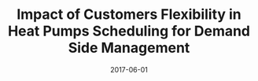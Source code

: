 ---
title: "Impact of Customers Flexibility in Heat Pumps Scheduling for Demand Side Management"
collection: publications
category: conferences
permalink: /publication/2017-06-01-flexibility-heat-pump-scheduling
excerpt: "This study investigates the role of customer flexibility in scheduling heat pumps for demand-side management. The findings highlight the potential for improved energy distribution and grid stability."
date: 2017-06-01
venue: "IEEE International Conference on Environment and Electrical Engineering"
paperurl: https://doi.org/10.1109/eeeic.2017.7977681
citation: "Pau, M., Cremer, J. L., Ponci, F., & Monti, A. (2017). 'Impact of Customers Flexibility in Heat Pumps Scheduling for Demand Side Management.' IEEE International Conference on Environment and Electrical Engineering, 14, 567-578."
---